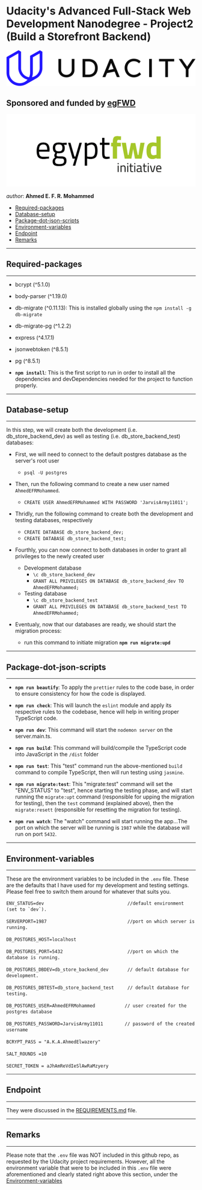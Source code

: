 # Udacity's Advanced Full-Stack Web Development Nanodegree - Project2 (Build a Storefront Backend)


[![Udacity's Logo](./assets/docs/udacityLogo.svg "Udacity's Logo")](https://www.udacity.com/)



## Sponsored and funded by [egFWD](https://egfwd.com/) 

[![egFWD - Future of Work is Digital](./assets/docs/Egypt_fwd_logo-1.png "egFWD - Future of Work is Digital")](https://egfwd.com/specializtion/web-development-advanced/)



*author*: **Ahmed E. F. R. Mohammed**


* [Required-packages](#Required-packages)
* [Database-setup](#Database-setup)
* [Package-dot-json-scripts](#Package-dot-json-scripts)
* [Environment-variables](#Environment-variables)
* [Endpoint](#Endpoint)
* [Remarks](#Remarks)


--------------------
## Required-packages
--------------------

* bcrypt (^5.1.0)

* body-parser (^1.19.0)

* db-migrate (^0.11.13): This is installed globally using the `npm install -g db-migrate`

* db-migrate-pg (^1.2.2)

* express (^4.17.1)

* jsonwebtoken (^8.5.1)

* pg (^8.5.1)

- **```npm install```**: This is the first script to run in order to install all the dependencies and devDependencies needed for the project to function properly.


--------------------
## Database-setup
--------------------

In this step, we will create both the development (i.e. db_store_backend_dev) as well as testing (i.e. db_store_backend_test) databases:

- First, we will need to connect to the default postgres database as the server's root user
    - `psql -U postgres`
- Then, run the following command to create a new user named `AhmedEFRMohammed`. 
    - `CREATE USER AhmedEFRMohammed WITH PASSWORD 'JarvisArmy11011';`
- Thridly, run the following command to create both the development and testing databases, respectively
    - `CREATE DATABASE db_store_backend_dev;`
    - `CREATE DATABASE db_store_backend_test;`
- Fourthly, you can now connect to both databases in order to grant all privileges to the newly created user
    - Development database
        - `\c db_store_backend_dev`
        - `GRANT ALL PRIVILEGES ON DATABASE db_store_backend_dev TO AhmedEFRMohammed;`
    - Testing database
        - `\c db_store_backend_test`
        - `GRANT ALL PRIVILEGES ON DATABASE db_store_backend_test TO AhmedEFRMohammed;`

- Eventualy, now that our databases are ready, we should start the migration process:
    - run this command to initiate migration **```npm run migrate:upd```**

-----------------------
## Package-dot-json-scripts
-----------------------

- **```npm run beautify```**: To apply the `prettier` rules to the code base, in order to ensure consistency for how the code is displayed.

- **```npm run check```**: This will launch the `eslint` module and apply its respective rules to the codebase, hence will help in writing proper TypeScript code.

- **```npm run dev```**: This command will start the `nodemon server` on the server.main.ts.

- **```npm run build```**: This command will build/compile the TypeScript code into JavaScript in the `/dist` folder

- **```npm run test```**: This "test" command run the above-mentioned `build` command to compile TypeScript, then will run testing using `jasmine`.

- **```npm run migrate:test```**: This "migrate:test" command will set the "ENV_STATUS" to "test", hence starting the testing phase, and will start running the `migrate:upt` command (responsible for upping the migration for testing), then the `test` command (explained above), then the `migrate:resett` (responsible for resetting the migration for testing).

- **```npm run watch```**: The "watch" command will start running the app...The port on which the server will be running is `1987` while the database will run on port `5432`.


--------------------
## Environment-variables
--------------------

These are the environment variables to be included in the `.env` file. These are the defaults that I have used for my development and testing settings. Please feel free to switch them around for whatever that suits you.


```
ENV_STATUS=dev                               //default environment (set to `dev`).

SERVERPORT=1987                              //port on which server is running.

DB_POSTGRES_HOST=localhost                   

DB_POSTGRES_PORT=5432                        //port on which the database is running.

DB_POSTGRES_DBDEV=db_store_backend_dev       // default database for development. 

DB_POSTGRES_DBTEST=db_store_backend_test     // default database for testing.

DB_POSTGRES_USER=AhmedEFRMohammed           // user created for the postgres database

DB_POSTGRES_PASSWORD=JarvisArmy11011        // password of the created username

BCRYPT_PASS = "A.K.A.AhmedElwazery"         

SALT_ROUNDS =10

SECRET_TOKEN = aJhAmReVdIeSlAwRaMzyery

```
--------------------
## Endpoint
--------------------
They were discussed in the [REQUIREMENTS.md](./REQUIREMENTS.md) file.



--------------------
## Remarks
--------------------
Please note that the `.env` file was NOT included in this github repo, as requested by the Udacity project requirements. However, all the environment variable that were to be included in this `.env` file were aforementioned and clearly stated right above this section, under the [Environment-variables](#Environment-variables)